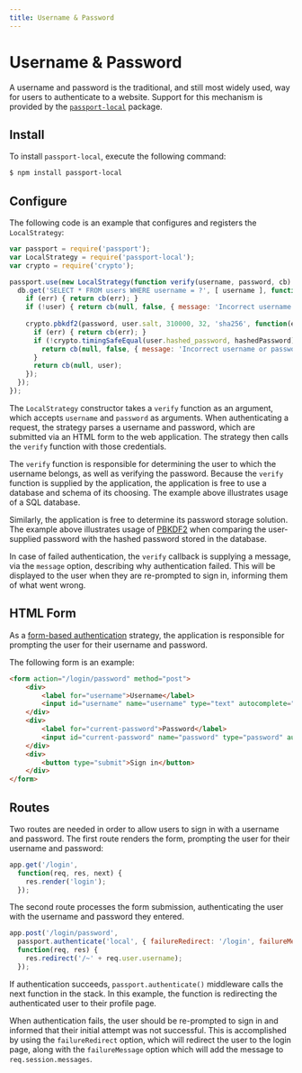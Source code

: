 ```yaml
---
title: Username & Password
---
```


# Username & Password

A username and password is the traditional, and still most widely used, way for
users to authenticate to a website.  Support for this mechanism is provided by
the [`passport-local`](https://www.passportjs.org/packages/passport-local/)
package.

## Install

To install `passport-local`, execute the following command:

```bash
$ npm install passport-local
```

## Configure

The following code is an example that configures and registers the
`LocalStrategy`:

```javascript
var passport = require('passport');
var LocalStrategy = require('passport-local');
var crypto = require('crypto');

passport.use(new LocalStrategy(function verify(username, password, cb) {
  db.get('SELECT * FROM users WHERE username = ?', [ username ], function(err, user) {
    if (err) { return cb(err); }
    if (!user) { return cb(null, false, { message: 'Incorrect username or password.' }); }
    
    crypto.pbkdf2(password, user.salt, 310000, 32, 'sha256', function(err, hashedPassword) {
      if (err) { return cb(err); }
      if (!crypto.timingSafeEqual(user.hashed_password, hashedPassword)) {
        return cb(null, false, { message: 'Incorrect username or password.' });
      }
      return cb(null, user);
    });
  });
});
```

The `LocalStrategy` constructor takes a `verify` function as an argument, which
accepts `username` and `password` as arguments.  When authenticating a request,
the strategy parses a username and password, which are submitted via an HTML
form to the web application.  The strategy then calls the `verify` function with
those credentials.

The `verify` function is responsible for determining the user to which the
username belongs, as well as verifying the password.  Because the `verify`
function is supplied by the application, the application is free to use a
database and schema of its choosing.  The example above illustrates usage of a
SQL database.

Similarly, the application is free to determine its password storage solution.
The example above illustrates usage of [PBKDF2](https://datatracker.ietf.org/doc/html/rfc2898)
when comparing the user-supplied password with the hashed password stored in the
database.

In case of failed authentication, the `verify` callback is supplying a message,
via the `message` option, describing why authentication failed.  This will be
displayed to the user when they are re-prompted to sign in, informing them of
what went wrong.

## HTML Form

As a [form-based authentication](https://en.wikipedia.org/wiki/HTTP%2BHTML_form-based_authentication)
strategy, the application is responsible for prompting the user for their
username and password.

The following form is an example:

```html
<form action="/login/password" method="post">
    <div>
        <label for="username">Username</label>
        <input id="username" name="username" type="text" autocomplete="username" required />
    </div>
    <div>
        <label for="current-password">Password</label>
        <input id="current-password" name="password" type="password" autocomplete="current-password" required />
    </div>
    <div>
        <button type="submit">Sign in</button>
    </div>
</form>
```

## Routes

Two routes are needed in order to allow users to sign in with a username and
password.  The first route renders the form, prompting the user for their
username and password:

```javascript
app.get('/login',
  function(req, res, next) {
    res.render('login');
  });
```

The second route processes the form submission, authenticating the user with the
username and password they entered.

```javascript
app.post('/login/password',
  passport.authenticate('local', { failureRedirect: '/login', failureMessage: true }),
  function(req, res) {
    res.redirect('/~' + req.user.username);
  });
```

If authentication succeeds, `passport.authenticate()` middleware calls the next
function in the stack.  In this example, the function is redirecting the
authenticated user to their profile page.

When authentication fails, the user should be re-prompted to sign in and
informed that their initial attempt was not successful.  This is accomplished by
using the `failureRedirect` option, which will redirect the user to the login
page, along with the `failureMessage` option which will add the message to
`req.session.messages`.
